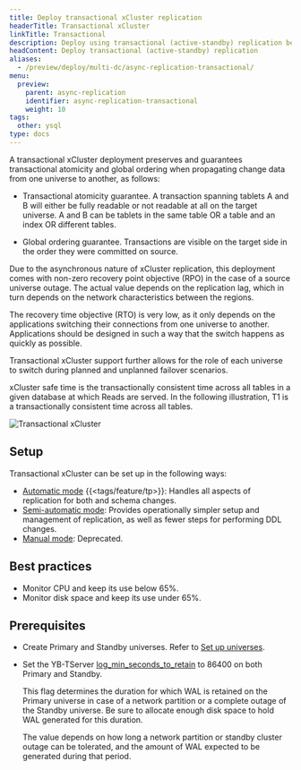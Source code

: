 ```yaml
---
title: Deploy transactional xCluster replication
headerTitle: Transactional xCluster
linkTitle: Transactional
description: Deploy using transactional (active-standby) replication between universes
headContent: Deploy transactional (active-standby) replication
aliases:
  - /preview/deploy/multi-dc/async-replication-transactional/
menu:
  preview:
    parent: async-replication
    identifier: async-replication-transactional
    weight: 10
tags:
  other: ysql
type: docs
---
```


A transactional xCluster deployment preserves and guarantees transactional atomicity and global ordering when propagating change data from one universe to another, as follows:

- Transactional atomicity guarantee. A transaction spanning tablets A and B will either be fully readable or not readable at all on the target universe. A and B can be tablets in the same table OR a table and an index OR different tables.

- Global ordering guarantee. Transactions are visible on the target side in the order they were committed on source.

Due to the asynchronous nature of xCluster replication, this deployment comes with non-zero recovery point objective (RPO) in the case of a source universe outage. The actual value depends on the replication lag, which in turn depends on the network characteristics between the regions.

The recovery time objective (RTO) is very low, as it only depends on the applications switching their connections from one universe to another. Applications should be designed in such a way that the switch happens as quickly as possible.

Transactional xCluster support further allows for the role of each universe to switch during planned and unplanned failover scenarios.

xCluster safe time is the transactionally consistent time across all tables in a given database at which Reads are served. In the following illustration, T1 is a transactionally consistent time across all tables.

![Transactional xCluster](/images/deploy/xcluster/xcluster-transactional.png)

## Setup

Transactional xCluster can be set up in the following ways:

- [Automatic mode](../async-transactional-setup-automatic/) {{<tags/feature/tp>}}: Handles all aspects of replication for both and schema changes.
- [Semi-automatic mode](../async-transactional-setup-semi-automatic/): Provides operationally simpler setup and management of replication, as well as fewer steps for performing DDL changes.
- [Manual mode](../async-transactional-setup-manual/): Deprecated.


## Best practices

- Monitor CPU and keep its  use below 65%.
- Monitor disk space and keep its use under 65%.

## Prerequisites

- Create Primary and Standby universes. Refer to [Set up universes](../async-deployment/#set-up-universes).

- Set the YB-TServer [log_min_seconds_to_retain](../../../../reference/configuration/yb-tserver/#log-min-seconds-to-retain) to 86400 on both Primary and Standby.

    This flag determines the duration for which WAL is retained on the Primary universe in case of a network partition or a complete outage of the Standby universe. Be sure to allocate enough disk space to hold WAL generated for this duration.

    The value depends on how long a network partition or standby cluster outage can be tolerated, and the amount of WAL expected to be generated during that period.
